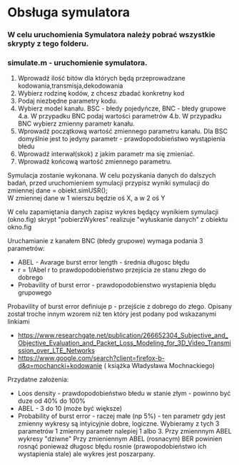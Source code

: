 # Obsługa symulatora
### W celu uruchomienia Symulatora należy pobrać wszystkie skrypty z tego folderu.
### simulate.m - uruchomienie symulatora.

1. Wprowadź ilość bitów dla których będą przeprowadzane kodowania,transmisja,dekodowania
2. Wybierz rodzinę kodów, z chcesz zbadać konkretny kod
3. Podaj niezbędne parametry kodu.
4. Wybierz model kanału. BSC - błedy pojedyńcze, BNC - błedy grupowe
  4.a. W przypadku BNC podaj wartości parametrów
  4.b. W przypadku BNC wybierz zmienny parametr kanału.
5. Wprowadź początkową wartość zmiennego parametru kanału. 
   Dla BSC domyślnie jest to jedyny parametr - prawdopodobieństwo wystąpienia błedu
6. Wprowadź interwał(skok) z jakim parametr ma się zmieniać.
7. Wprowadź końcową wartość zmiennego parametru.

Symulacja zostanie wykonana. W celu pozyskania danych do dalszych badań,
przed uruchomieniem symulacji przypisz wyniki symulacji do zmiennej 
        dane = obiekt.simUSR();  
W zmiennej dane w 1 wierszu będzie oś X, a w 2 oś Y

W celu zapamiętania danych zapisz wykres będący wynikiem symulacji (okno.fig)
skrypt "pobierzWykres" realizuje "wyłuskanie danych" z obiektu okno.fig

Uruchamianie z kanałem BNC (błedy grupowe) wymaga podania 3 parametrów: 
* ABEL - Avarage burst error length - średnia długosc błędu
* r = 1/Abel r to prawdopodobieństwo przejścia ze stanu złego do dobrego
* Probavility of burst error  - prawdopodobienstwo wystapienia blędu grupowego

 Probavility of burst error definiuje p - przejście z dobrego do złego. Opisany został troche innym wzorem niż ten który jest podany pod wskazanymi linkiami
* https://www.researchgate.net/publication/266652304_Subjective_and_Objective_Evaluation_and_Packet_Loss_Modeling_for_3D_Video_Transmission_over_LTE_Networks
* https://www.google.com/search?client=firefox-b-d&q=mochancki+kodowanie ( książka Władysława Mochnackiego)

Przydatne założenia: 
* Loos density - prawdopodobieństwo błedu w stanie złym - powinno być duze od 40% do 100%
* ABEL - 3 do 10 (może być większe)
* Probability of burst error - raczej małe (np 5%) - ten parametr gdy jest zmienny wykresy są intyicyjnie dobre, logiczne.
 Wybieramy z tych 3 parametrów 1 zmienny parametr nalepiej 1 albo 3. Przy zmiennnym ABEL wykresy "dziwne"
 Przy zmieniennym ABEL (rosnacym) BER powinien rosnąć ponieważ długosc błędu rosnie (prawopodobieństwo ich wystapienia stale) ale wykres jest poszarpany.
 
 
